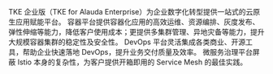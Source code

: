 TKE 企业版（TKE for Alauda Enterprise）为企业数字化转型提供一站式的云原生应用赋能平台。
容器平台提供容器化应用的高效运维、资源编排、灰度发布、弹性伸缩等能力，降低客户使用成本；更提供多集群管理、异地灾备等能力，提升大规模容器集群的稳定性及安全性。
DevOps 平台灵活集成各类商业、开源工具，帮助企业快速落地 DevOps，提升业务交付质量及效率。
微服务治理平台屏蔽 Istio 本身的复杂性，为客户提供开箱即用的 Service Mesh 的最佳实践。
